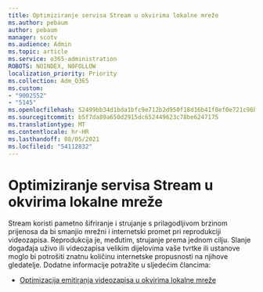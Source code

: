 ```yaml
---
title: Optimiziranje servisa Stream u okvirima lokalne mreže
ms.author: pebaum
author: pebaum
manager: scotv
ms.audience: Admin
ms.topic: article
ms.service: o365-administration
ROBOTS: NOINDEX, NOFOLLOW
localization_priority: Priority
ms.collection: Adm_O365
ms.custom:
- "9002552"
- "5145"
ms.openlocfilehash: 52499bb34d1bda1bfc9e712b2d950f18d16b41f8ef0e721c96b189b07f1cd461
ms.sourcegitcommit: b5f7da89a650d2915dc652449623c78be6247175
ms.translationtype: MT
ms.contentlocale: hr-HR
ms.lasthandoff: 08/05/2021
ms.locfileid: "54112832"
---
```

# <a name="optimizing-stream-within-my-local-network"></a>Optimiziranje servisa Stream u okvirima lokalne mreže

Stream koristi pametno šifriranje i strujanje s prilagodljivom brzinom prijenosa da bi smanjio mrežni i internetski promet pri reprodukciji videozapisa. Reprodukcija je, međutim, strujanje prema jednom cilju. Slanje događaja uživo ili videozapisa velikim dijelovima vaše tvrtke ili ustanove moglo bi potrošiti znatnu količinu internetske propusnosti na njihove gledatelje. Dodatne informacije potražite u sljedećim člancima:

- [Optimizacija emitiranja videozapisa u okvirima lokalne mreže](https://docs.microsoft.com/stream/network-overview#optimizing-video-delivery-within-my-local-network)
